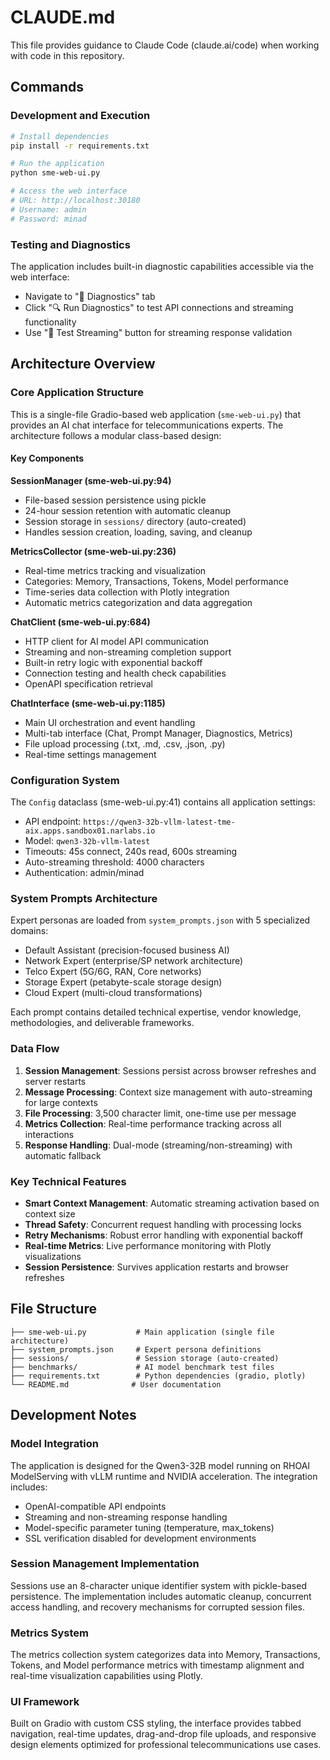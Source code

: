 # CLAUDE.md

This file provides guidance to Claude Code (claude.ai/code) when working with code in this repository.

## Commands

### Development and Execution
```bash
# Install dependencies
pip install -r requirements.txt

# Run the application
python sme-web-ui.py

# Access the web interface
# URL: http://localhost:30180
# Username: admin
# Password: minad
```

### Testing and Diagnostics
The application includes built-in diagnostic capabilities accessible via the web interface:
- Navigate to "🔧 Diagnostics" tab
- Click "🔍 Run Diagnostics" to test API connections and streaming functionality
- Use "🧪 Test Streaming" button for streaming response validation

## Architecture Overview

### Core Application Structure
This is a single-file Gradio-based web application (`sme-web-ui.py`) that provides an AI chat interface for telecommunications experts. The architecture follows a modular class-based design:

#### Key Components

**SessionManager (sme-web-ui.py:94)**
- File-based session persistence using pickle
- 24-hour session retention with automatic cleanup
- Session storage in `sessions/` directory (auto-created)
- Handles session creation, loading, saving, and cleanup

**MetricsCollector (sme-web-ui.py:236)**
- Real-time metrics tracking and visualization
- Categories: Memory, Transactions, Tokens, Model performance
- Time-series data collection with Plotly integration
- Automatic metrics categorization and data aggregation

**ChatClient (sme-web-ui.py:684)**
- HTTP client for AI model API communication
- Streaming and non-streaming completion support
- Built-in retry logic with exponential backoff
- Connection testing and health check capabilities
- OpenAPI specification retrieval

**ChatInterface (sme-web-ui.py:1185)**
- Main UI orchestration and event handling
- Multi-tab interface (Chat, Prompt Manager, Diagnostics, Metrics)
- File upload processing (.txt, .md, .csv, .json, .py)
- Real-time settings management

### Configuration System
The `Config` dataclass (sme-web-ui.py:41) contains all application settings:
- API endpoint: `https://qwen3-32b-vllm-latest-tme-aix.apps.sandbox01.narlabs.io`
- Model: `qwen3-32b-vllm-latest`
- Timeouts: 45s connect, 240s read, 600s streaming
- Auto-streaming threshold: 4000 characters
- Authentication: admin/minad

### System Prompts Architecture
Expert personas are loaded from `system_prompts.json` with 5 specialized domains:
- Default Assistant (precision-focused business AI)
- Network Expert (enterprise/SP network architecture)
- Telco Expert (5G/6G, RAN, Core networks)
- Storage Expert (petabyte-scale storage design)
- Cloud Expert (multi-cloud transformations)

Each prompt contains detailed technical expertise, vendor knowledge, methodologies, and deliverable frameworks.

### Data Flow
1. **Session Management**: Sessions persist across browser refreshes and server restarts
2. **Message Processing**: Context size management with auto-streaming for large contexts
3. **File Processing**: 3,500 character limit, one-time use per message
4. **Metrics Collection**: Real-time performance tracking across all interactions
5. **Response Handling**: Dual-mode (streaming/non-streaming) with automatic fallback

### Key Technical Features
- **Smart Context Management**: Automatic streaming activation based on context size
- **Thread Safety**: Concurrent request handling with processing locks
- **Retry Mechanisms**: Robust error handling with exponential backoff
- **Real-time Metrics**: Live performance monitoring with Plotly visualizations
- **Session Persistence**: Survives application restarts and browser refreshes

## File Structure
```
├── sme-web-ui.py           # Main application (single file architecture)
├── system_prompts.json     # Expert persona definitions
├── sessions/               # Session storage (auto-created)
├── benchmarks/             # AI model benchmark test files
├── requirements.txt        # Python dependencies (gradio, plotly)
└── README.md              # User documentation
```

## Development Notes

### Model Integration
The application is designed for the Qwen3-32B model running on RHOAI ModelServing with vLLM runtime and NVIDIA acceleration. The integration includes:
- OpenAI-compatible API endpoints
- Streaming and non-streaming response handling
- Model-specific parameter tuning (temperature, max_tokens)
- SSL verification disabled for development environments

### Session Management Implementation
Sessions use an 8-character unique identifier system with pickle-based persistence. The implementation includes automatic cleanup, concurrent access handling, and recovery mechanisms for corrupted session files.

### Metrics System
The metrics collection system categorizes data into Memory, Transactions, Tokens, and Model performance metrics with timestamp alignment and real-time visualization capabilities using Plotly.

### UI Framework
Built on Gradio with custom CSS styling, the interface provides tabbed navigation, real-time updates, drag-and-drop file uploads, and responsive design elements optimized for professional telecommunications use cases.